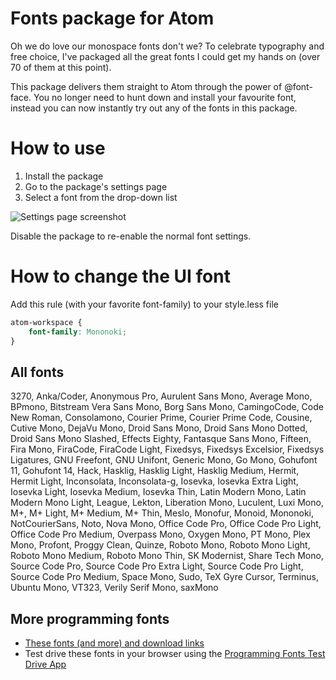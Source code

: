 # Fonts package for Atom

Oh we do love our monospace fonts don't we? To celebrate typography and free choice, I've packaged all the great fonts I could get my hands on (over 70 of them at this point).

This package delivers them straight to Atom through the power of @font-face. You no longer need to hunt down and install your favourite font, instead you can now instantly try out any of the fonts in this package.

# How to use

1.  Install the package
2.  Go to the package's settings page
3.  Select a font from the drop-down list

![Settings page screenshot](https://raw.githubusercontent.com/braver/fonts/master/howto.jpg)

Disable the package to re-enable the normal font settings.

# How to change the UI font

Add this rule (with your favorite font-family) to your style.less file

```css
atom-workspace {
    font-family: Mononoki;
}
```

## All fonts

<!-- BEGIN FONTS -->
3270, Anka/Coder, Anonymous Pro, Aurulent Sans Mono, Average Mono, BPmono, Bitstream Vera Sans Mono, Borg Sans Mono, CamingoCode, Code New Roman, Consolamono, Courier Prime, Courier Prime Code, Cousine, Cutive Mono, DejaVu Mono, Droid Sans Mono, Droid Sans Mono Dotted, Droid Sans Mono Slashed, Effects Eighty, Fantasque Sans Mono, Fifteen, Fira Mono, FiraCode, FiraCode Light, Fixedsys, Fixedsys Excelsior, Fixedsys Ligatures, GNU Freefont, GNU Unifont, Generic Mono, Go Mono, Gohufont 11, Gohufont 14, Hack, Hasklig, Hasklig Light, Hasklig Medium, Hermit, Hermit Light, Inconsolata, Inconsolata-g, Iosevka, Iosevka Extra Light, Iosevka Light, Iosevka Medium, Iosevka Thin, Latin Modern Mono, Latin Modern Mono Light, League, Lekton, Liberation Mono, Luculent, Luxi Mono, M+, M+ Light, M+ Medium, M+ Thin, Meslo, Monofur, Monoid, Mononoki, NotCourierSans, Noto, Nova Mono, Office Code Pro, Office Code Pro Light, Office Code Pro Medium, Overpass Mono, Oxygen Mono, PT Mono, Plex Mono, Profont, Proggy Clean, Quinze, Roboto Mono, Roboto Mono Light, Roboto Mono Medium, Roboto Mono Thin, SK Modernist, Share Tech Mono, Source Code Pro, Source Code Pro Extra Light, Source Code Pro Light, Source Code Pro Medium, Space Mono, Sudo, TeX Gyre Cursor, Terminus, Ubuntu Mono, VT323, Verily Serif Mono, saxMono
<!-- END FONTS -->


## More programming fonts

-   [These fonts (and more) and download links](http://programmingfonts.org/list)
-   Test drive these fonts in your browser using the [Programming Fonts Test Drive App](http://app.programmingfonts.org)
